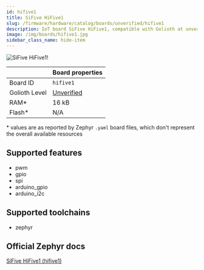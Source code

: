 ```yaml
---
id: hifive1
title: SiFive HiFive1
slug: /firmware/hardware/catalog/boards/unverified/hifive1
description: IoT board SiFive HiFive1, compatible with Golioth at unverified level.
image: /img/boards/hifive1.jpg
sidebar_class_name: hide-item
---
```


[//]: # (This is an auto-generated file, do not edit! Changes to it will be lost upon re-generation)

![SiFive HiFive1!](/img/boards/hifive1.jpg "SiFive HiFive1")

|                | Board properties     |
| -------------  | -------------------- |
| Board ID       | `hifive1` |
| Golioth Level  | [Unverified](/firmware/hardware#unverified-boards) |
| RAM*           | 16 kB |
| Flash*         | N/A |

\* values are as reported by Zephyr `.yaml` board files, which don't represent the overall available resources



## Supported features

* pwm
* gpio
* spi
* arduino_gpio
* arduino_i2c

## Supported toolchains

* zephyr

## Official Zephyr docs

[SiFive HiFive1 (hifive1)](https://docs.zephyrproject.org/latest/boards/sifive/hifive1/doc/index.html)
